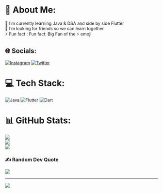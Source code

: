 # 💫 About Me:
🌱 I’m currently learning Java & DSA and side by side Flutter<br>🤝 I’m looking for friends so we can learn together<br>⚡ Fun fact :  Fun fact: Big Fan of the ⚡ emoji 


## 🌐 Socials:
[![Instagram](https://img.shields.io/badge/Instagram-%23E4405F.svg?logo=Instagram&logoColor=white)](https://instagram.com/iam_gaaagan) [![Twitter](https://img.shields.io/badge/Twitter-%231DA1F2.svg?logo=Twitter&logoColor=white)](https://twitter.com/gagan8161) 

# 💻 Tech Stack:
![Java](https://img.shields.io/badge/java-%23ED8B00.svg?style=for-the-badge&logo=java&logoColor=white) ![Flutter](https://img.shields.io/badge/Flutter-%2302569B.svg?style=for-the-badge&logo=Flutter&logoColor=white) ![Dart](https://img.shields.io/badge/dart-%230175C2.svg?style=for-the-badge&logo=dart&logoColor=white)
# 📊 GitHub Stats:
![](https://github-readme-stats.vercel.app/api?username=gagan8161&theme=nightowl&hide_border=false&include_all_commits=true&count_private=false)<br/>
![](https://github-readme-streak-stats.herokuapp.com/?user=gagan8161&theme=nightowl&hide_border=false)<br/>
![](https://github-readme-stats.vercel.app/api/top-langs/?username=gagan8161&theme=nightowl&hide_border=false&include_all_commits=true&count_private=false&layout=compact)

### ✍️ Random Dev Quote
![](https://quotes-github-readme.vercel.app/api?type=horizontal&theme=radical)

---
[![](https://visitcount.itsvg.in/api?id=gagan8161&icon=0&color=0)](https://visitcount.itsvg.in)
